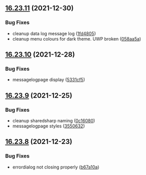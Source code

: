 ## [16.23.11](https://github.com/phandcock/GrampsView/compare/v16.23.10...v16.23.11) (2021-12-30)


### Bug Fixes

* cleanup data log message log ([1fd4805](https://github.com/phandcock/GrampsView/commit/1fd4805042284f1506879b63aec7180d8fcb0cb7))
* cleanup menu colours for dark theme.  UWP broken ([058aa5a](https://github.com/phandcock/GrampsView/commit/058aa5aea7b762cb7f29d5924255314951592a9b))



## [16.23.10](https://github.com/phandcock/GrampsView/compare/v16.23.9...v16.23.10) (2021-12-28)


### Bug Fixes

* messagelogpage display ([5331cf5](https://github.com/phandcock/GrampsView/commit/5331cf588410503030b9a7ad07946f34d1fe7365))



## [16.23.9](https://github.com/phandcock/GrampsView/compare/v16.23.8...v16.23.9) (2021-12-25)


### Bug Fixes

* cleanup sharedsharp naming ([0c16080](https://github.com/phandcock/GrampsView/commit/0c16080eba25622e5ac426315f9567e62a420ab2))
* messagelogpage styles ([3550632](https://github.com/phandcock/GrampsView/commit/35506326db53a59982bf746fce89c3e2b65fe6c9))



## [16.23.8](https://github.com/phandcock/GrampsView/compare/v16.23.7...v16.23.8) (2021-12-23)


### Bug Fixes

* errordialog not closing properly ([b67a10a](https://github.com/phandcock/GrampsView/commit/b67a10ac761ea71e3c25d00d17d20decb6407350))



